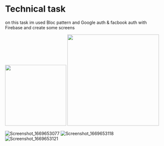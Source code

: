 # Technical task

on this task im used Bloc pattern and Google auth & facbook auth with Firebase and create some screens

<img src="https://openclipart.org/image/2400px/svg_to_png/28580/kablam-Number-Animals-1.png" width="200"/> <img src="https://openclipart.org/download/71101/two.svg" width="300"/>


![Screenshot_1669653077](https://user-images.githubusercontent.com/71011907/204330667-019a6e6c-ee41-48e8-9dcb-919a7b60bb52.png) ![Screenshot_1669653118](https://user-images.githubusercontent.com/71011907/204330918-a2eaf653-2cde-4690-b7fd-3eeea547a900.png) ![Screenshot_1669653121](https://user-images.githubusercontent.com/71011907/204330950-8414a0d9-7f91-44a2-858b-1ff929d794e4.png)


